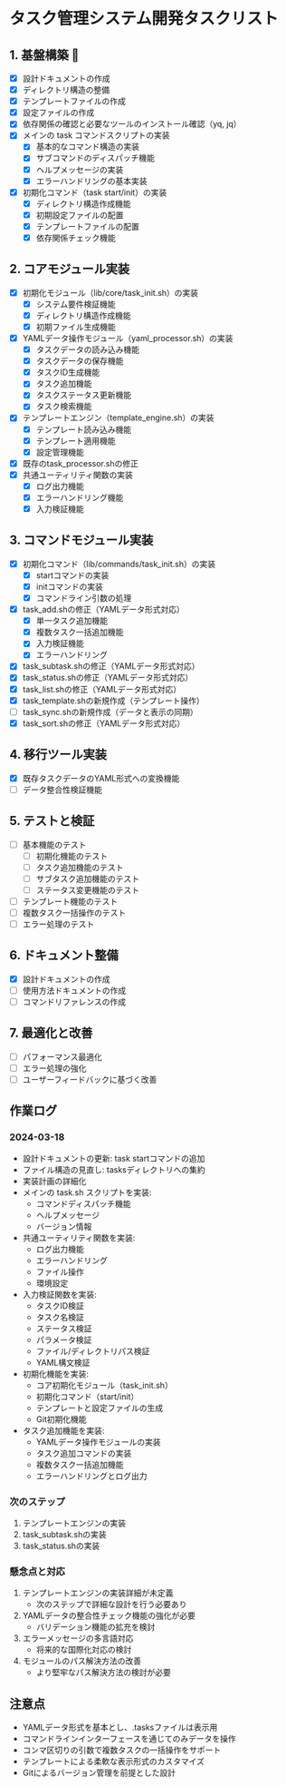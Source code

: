 # タスク管理システム開発タスクリスト

## 1. 基盤構築 🚀

- [x] 設計ドキュメントの作成
- [x] ディレクトリ構造の整備
- [x] テンプレートファイルの作成
- [x] 設定ファイルの作成
- [x] 依存関係の確認と必要なツールのインストール確認（yq, jq）
- [x] メインの task コマンドスクリプトの実装
  - [x] 基本的なコマンド構造の実装
  - [x] サブコマンドのディスパッチ機能
  - [x] ヘルプメッセージの実装
  - [x] エラーハンドリングの基本実装
- [x] 初期化コマンド（task start/init）の実装
  - [x] ディレクトリ構造作成機能
  - [x] 初期設定ファイルの配置
  - [x] テンプレートファイルの配置
  - [x] 依存関係チェック機能

## 2. コアモジュール実装

- [x] 初期化モジュール（lib/core/task_init.sh）の実装
  - [x] システム要件検証機能
  - [x] ディレクトリ構造作成機能
  - [x] 初期ファイル生成機能
- [x] YAMLデータ操作モジュール（yaml_processor.sh）の実装
  - [x] タスクデータの読み込み機能
  - [x] タスクデータの保存機能
  - [x] タスクID生成機能
  - [x] タスク追加機能
  - [x] タスクステータス更新機能
  - [x] タスク検索機能
- [x] テンプレートエンジン（template_engine.sh）の実装
  - [x] テンプレート読み込み機能
  - [x] テンプレート適用機能
  - [x] 設定管理機能
- [x] 既存のtask_processor.shの修正
- [x] 共通ユーティリティ関数の実装
  - [x] ログ出力機能
  - [x] エラーハンドリング機能
  - [x] 入力検証機能

## 3. コマンドモジュール実装

- [x] 初期化コマンド（lib/commands/task_init.sh）の実装
  - [x] startコマンドの実装
  - [x] initコマンドの実装
  - [x] コマンドライン引数の処理
- [x] task_add.shの修正（YAMLデータ形式対応）
  - [x] 単一タスク追加機能
  - [x] 複数タスク一括追加機能
  - [x] 入力検証機能
  - [x] エラーハンドリング
- [x] task_subtask.shの修正（YAMLデータ形式対応）
- [x] task_status.shの修正（YAMLデータ形式対応）
- [x] task_list.shの修正（YAMLデータ形式対応）
- [x] task_template.shの新規作成（テンプレート操作）
- [ ] task_sync.shの新規作成（データと表示の同期）
- [x] task_sort.shの修正（YAMLデータ形式対応）

## 4. 移行ツール実装

- [x] 既存タスクデータのYAML形式への変換機能
- [ ] データ整合性検証機能

## 5. テストと検証

- [ ] 基本機能のテスト
  - [ ] 初期化機能のテスト
  - [ ] タスク追加機能のテスト
  - [ ] サブタスク追加機能のテスト
  - [ ] ステータス変更機能のテスト
- [ ] テンプレート機能のテスト
- [ ] 複数タスク一括操作のテスト
- [ ] エラー処理のテスト

## 6. ドキュメント整備

- [x] 設計ドキュメントの作成
- [ ] 使用方法ドキュメントの作成
- [ ] コマンドリファレンスの作成

## 7. 最適化と改善

- [ ] パフォーマンス最適化
- [ ] エラー処理の強化
- [ ] ユーザーフィードバックに基づく改善

## 作業ログ

### 2024-03-18
- 設計ドキュメントの更新: task startコマンドの追加
- ファイル構造の見直し: tasksディレクトリへの集約
- 実装計画の詳細化
- メインの task.sh スクリプトを実装:
  - コマンドディスパッチ機能
  - ヘルプメッセージ
  - バージョン情報
- 共通ユーティリティ関数を実装:
  - ログ出力機能
  - エラーハンドリング
  - ファイル操作
  - 環境設定
- 入力検証関数を実装:
  - タスクID検証
  - タスク名検証
  - ステータス検証
  - パラメータ検証
  - ファイル/ディレクトリパス検証
  - YAML構文検証
- 初期化機能を実装:
  - コア初期化モジュール（task_init.sh）
  - 初期化コマンド（start/init）
  - テンプレートと設定ファイルの生成
  - Git初期化機能
- タスク追加機能を実装:
  - YAMLデータ操作モジュールの実装
  - タスク追加コマンドの実装
  - 複数タスク一括追加機能
  - エラーハンドリングとログ出力

### 次のステップ
1. テンプレートエンジンの実装
2. task_subtask.shの実装
3. task_status.shの実装

### 懸念点と対応
1. テンプレートエンジンの実装詳細が未定義
   - 次のステップで詳細な設計を行う必要あり
2. YAMLデータの整合性チェック機能の強化が必要
   - バリデーション機能の拡充を検討
3. エラーメッセージの多言語対応
   - 将来的な国際化対応の検討
4. モジュールのパス解決方法の改善
   - より堅牢なパス解決方法の検討が必要

## 注意点

- YAMLデータ形式を基本とし、.tasksファイルは表示用
- コマンドラインインターフェースを通じてのみデータを操作
- コンマ区切りの引数で複数タスクの一括操作をサポート
- テンプレートによる柔軟な表示形式のカスタマイズ
- Gitによるバージョン管理を前提とした設計
